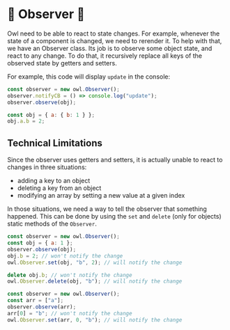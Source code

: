 # 🦉 Observer 🦉

Owl need to be able to react to state changes. For example, whenever the state
of a component is changed, we need to rerender it. To help with that, we have
an Observer class. Its job is to observe some object state, and react to any
change. To do that, it recursively replace all keys of the observed state by
getters and setters.

For example, this code will display `update` in the console:

```javascript
const observer = new owl.Observer();
observer.notifyCB = () => console.log("update");
observer.observe(obj);

const obj = { a: { b: 1 } };
obj.a.b = 2;
```

## Technical Limitations

Since the observer uses getters and setters, it is actually unable to react to
changes in three situations:

- adding a key to an object
- deleting a key from an object
- modifying an array by setting a new value at a given index

In those situations, we need a way to tell the observer that something happened.
This can be done by using the `set` and `delete` (only for objects) static
methods of the `Observer`.

  ```javascript
  const observer = new owl.Observer();
  const obj = { a: 1 };
  observer.observe(obj);
  obj.b = 2; // won't notify the change
  owl.Observer.set(obj, "b", 2); // will notify the change

  delete obj.b; // won't notify the change
  owl.Observer.delete(obj, "b"); // will notify the change
  ```

  ```javascript
  const observer = new owl.Observer();
  const arr = ["a"];
  observer.observe(arr);
  arr[0] = "b"; // won't notify the change
  owl.Observer.set(arr, 0, "b"); // will notify the change
  ```
